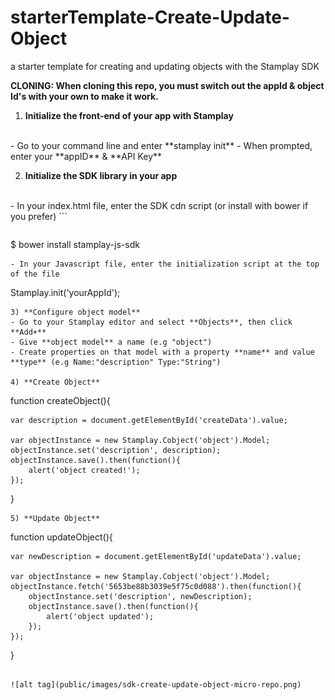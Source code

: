 # starterTemplate-Create-Update-Object
a starter template for creating and updating objects with the Stamplay SDK

**CLONING: When cloning this repo, you must switch out the appId & object Id's with your own to make it work.**

 1) **Initialize the front-end of your app with Stamplay**
 <br>
- Go to your command line and enter **stamplay init**
- When prompted, enter your **appID** & **API Key**

2) **Initialize the SDK library in your app**
<br>
- In your index.html file, enter the SDK cdn script (or install with bower if you prefer)
```
<script src="//drrjhlchpvi7e.cloudfront.net/libs/stamplay-js-sdk/1.3.1/stamplay.min.js"></script>

```
```
$ bower install stamplay-js-sdk
```
- In your Javascript file, enter the initialization script at the top of the file
```
Stamplay.init('yourAppId');
```
3) **Configure object model**
- Go to your Stamplay editor and select **Objects**, then click **Add+**
- Give **object model** a name (e.g "object")
- Create properties on that model with a property **name** and value **type** (e.g Name:"description" Type:"String")

4) **Create Object**
```
function createObject(){

	var description = document.getElementById('createData').value;

	var objectInstance = new Stamplay.Cobject('object').Model;
	objectInstance.set('description', description);
	objectInstance.save().then(function(){
		alert('object created!');
	});
}
```
5) **Update Object**
```
function updateObject(){

	var newDescription = document.getElementById('updateData').value;

	var objectInstance = new Stamplay.Cobject('object').Model;
	objectInstance.fetch('5653be88b3039e5f75c0d088').then(function(){
    	objectInstance.set('description', newDescription);
    	objectInstance.save().then(function(){
    		alert('object updated');
    	});
	});
}
```

![alt tag](public/images/sdk-create-update-object-micro-repo.png)
